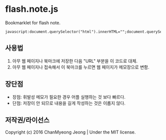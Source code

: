 # flash.note.js
Bookmarklet for flash note.

    javascript:document.querySelector("html").innerHTML="";document.querySelector("body").setAttribute("contenteditable","true");

## 사용법
1. 아무 웹 페이지나 북마크에 저장한 다음 "URL" 부분을 이 코드로 대체.
2. 아무 웹 페이지나 접속해서 이 북마크를 누르면 웹 페이지가 메모장으로 변함.

## 장단점
* 장점: 휘발성 메모가 필요한 경우 어플 실행하는 것 보다 빠르다.
* 단점: 저장이 안 되므로 내용을 길게 작성하는 것은 이롭지 않다.

## 저작권/라이선스
Copyright (c) 2016 ChanMyeong Jeong | Under the MIT license.